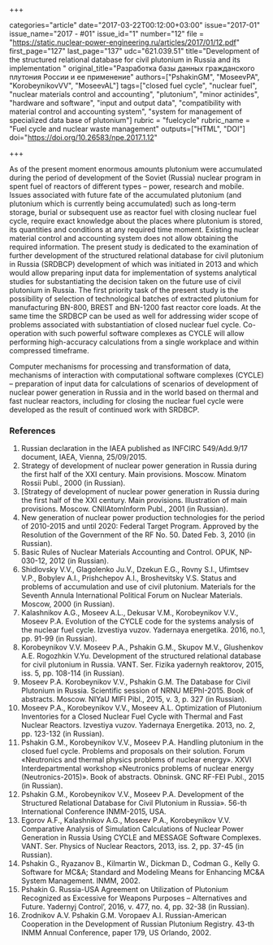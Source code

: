+++

categories="article"
date="2017-03-22T00:12:00+03:00"
issue="2017-01"
issue_name="2017 - #01"
issue_id="1"
number="12"
file = "https://static.nuclear-power-engineering.ru/articles/2017/01/12.pdf"
first_page="127"
last_page="137"
udc="621.039.51"
title="Development of the structured relational database for civil plutonium in Russia and its implementation "
original_title="Разработка базы данных гражданского плутония России и ее применение"
authors=["PshakinGM", "MoseevPA", "KorobeynikovVV", "MoseevAL"]
tags=["closed fuel cycle", "nuclear fuel", "nuclear materials control and accounting", "plutonium", "minor actinides", "hardware and software", "input and output data", "compatibility with material control and accounting system", "system for management of specialized data base of plutonium"]
rubric = "fuelcycle"
rubric_name = "Fuel cycle and nuclear waste management"
outputs=["HTML", "DOI"]
doi="https://doi.org/10.26583/npe.2017.1.12"

+++

As of the present moment enormous amounts plutonium were accumulated during the period of development of the Soviet (Russia) nuclear program in spent fuel of reactors of different types – power, research and mobile. Issues associated with future fate of the accumulated plutonium (and plutonium which is currently being accumulated) such as long-term storage, burial or subsequent use as reactor fuel with closing nuclear fuel cycle, require exact knowledge about the places where plutonium is stored, its quantities and conditions at any required time moment. Existing nuclear material control and accounting system does not allow obtaining the required information. The present study is dedicated to the examination of further development of the structured relational database for civil plutonium in Russia (SRDBCP) development of which was initiated in 2013 and which would allow preparing input data for implementation of systems analytical studies for substantiating the decision taken on the future use of civil plutonium in Russia. The first priority task of the present study is the possibility of selection of technological batches of extracted plutonium for manufacturing BN-800, BREST and BN-1200 fast reactor core loads. At the same time the SRDBCP can be used as well for addressing wider scope of problems associated with substantiation of closed nuclear fuel cycle. Co-operation with such powerful software complexes as CYCLE will allow performing high-accuracy calculations from a single workplace and within compressed timeframe.

Computer mechanisms for processing and transformation of data, mechanisms of interaction with computational software complexes (CYCLE) – preparation of input data for calculations of scenarios of development of nuclear power generation in Russia and in the world based on thermal and fast nuclear reactors, including for closing the nuclear fuel cycle were developed as the result of continued work with SRDBCP.

### References

1. Russian declaration in the IAEA published as INFCIRC 549/Add.9/17 document, IAEA, Vienna, 25/09/2015.
2. Strategy of development of nuclear power generation in Russia during the first half of the XXI century. Main provisions. Moscow. Minatom Rossii Publ., 2000 (in Russian).
3. [Strategy of development of nuclear power generation in Russia during the first half of the XXI century. Main provisions. Illustration of main provisions. Moscow. CNIIAtomInform Publ., 2001 (in Russian).
4. New generation of nuclear power production technologies for the period of 2010-2015 and until 2020: Federal Target Program. Approved by the Resolution of the Government of the RF No. 50. Dated Feb. 3, 2010 (in Russian).
5. Basic Rules of Nuclear Materials Accounting and Control. OPUK, NP-030-12, 2012 (in Russian).
6. Shidlovsky V.V., Glagolenko Ju.V., Dzekun E.G., Rovny S.I., Ufimtsev V.P., Bobylev A.I., Prishchepov A.I., Broshevitsky V.S. Status and problems of accumulation and use of civil plutonium. Materials for the Seventh Annula International Political Forum on Nuclear Materials. Moscow, 2000 (in Russian).
7. Kalashnikov A.G., Moseev A.L., Dekusar V.M., Korobeynikov V.V., Moseev P.A. Evolution of the CYCLE code for the systems analysis of the nuclear fuel cycle. Izvestiya vuzov. Yadernaya energetika. 2016, no.1, pp. 91-99 (in Russian).
8. Korobeynikov V.V. Moseev P.A., Pshakin G.M., Skupov M.V., Glushenkov A.E. Rogozhkin V.Yu. Development of the structured relational database for civil plutonium in Russia. VANT. Ser. Fizika yadernyh reaktorov, 2015, iss. 5, pp. 108-114 (in Russian).
9. Moseev P.A. Korobeynikov V.V., Pshakin G.M. The Database for Civil Plutonium in Russia. Scientific session of NRNU MEPhI-2015. Book of abstracts. Moscow. NIYaU MIFI Pibl., 2015, v. 3, p. 327 (in Russian).
10. Moseev P.A., Korobeynikov V.V., Moseev A.L. Optimization of Plutonium Inventories for a Closed Nuclear Fuel Cycle with Thermal and Fast Nuclear Reactors. Izvestiya vuzov. Yadernaya Energetika. 2013, no. 2, pp. 123-132 (in Russian).
11. Pshakin G.M., Korobeynikov V.V., Moseev P.A. Handling plutonium in the closed fuel cycle. Problems and proposals on their solution. Forum «Neutronics and thermal physics problems of nuclear energy». XXVI Interdepartmental workshop «Neutronics problems of nuclear energy (Neutronics-2015)». Book of abstracts. Obninsk. GNC RF-FEI Publ., 2015 (in Russian).
12. Pshakin G.M., Korobeynikov V.V., Moseev P.A. Development of the Structured Relational Database for Civil Plutonium in Russia». 56-th International Conference INMM-2015, USA.
13. Egorov A.F., Kalashnikov A.G., Moseev P.A., Korobeynikov V.V. Comparative Analysis of Simulation Calculations of Nuclear Power Generation in Russia Using CYCLE and MESSAGE Software Complexes. VANT. Ser. Physics of Nuclear Reactors, 2013, iss. 2, pp. 37-45 (in Russian).
14. Pshakin G., Ryazanov B., Kilmartin W., Dickman D., Codman G., Kelly G. Software for MC&A; Standard and Modeling Means for Enhancing MC&A System Management. INMM, 2002.
15. Pshakin G. Russia-USA Agreement on Utilization of Plutonium Recognized as Excessive for Weapons Purposes – Alternatives and Future. Yadernyj Control’, 2016, v. 477, no. 4, pp. 32-38 (in Russian).
16. Zrodnikov A.V. Pshakin G.M. Voropaev A.I. Russian-American Cooperation in the Development of Russian Plutonium Registry. 43-th INMM Annual Conference, paper 179, US Orlando, 2002.